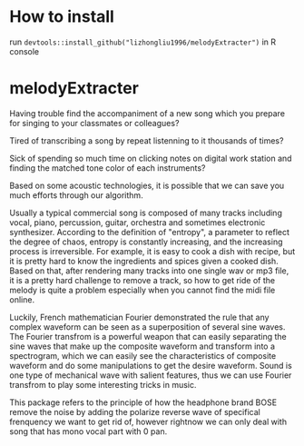 # How to install
run `devtools::install_github("lizhongliu1996/melodyExtracter")` in R console

# melodyExtracter

Having trouble find the accompaniment of a new song which you prepare for singing to your classmates or colleagues? 

Tired of transcribing a song by repeat listenning to it thousands of times? 

Sick of spending so much time on clicking notes on digital work station and finding the matched tone color of each instruments? 

Based on some acoustic technologies, it is possible that we
can save you much efforts through our algorithm.

  Usually a typical commercial song is composed of many tracks including vocal,
  piano, percussion, guitar, orchestra and sometimes electronic synthesizer. According 
  to the definition of "entropy", a parameter to reflect the degree of chaos, entropy 
  is constantly increasing, and the increasing process is irreversible. For example, it is easy to cook a dish with recipe, but   it is pretty hard to know the ingredients and spices given a cooked dish. Based on that, after rendering many
  tracks into one single wav or mp3 file, it is a pretty hard challenge to remove a track, so 
  how to get ride of the melody is quite a problem especially when you cannot find the midi 
  file online.
  
  Luckily, French mathematician Fourier demonstrated the rule that any complex waveform can be
  seen as a superposition of several sine waves. The Fourier transfrom is a powerful weapon that 
  can easily separating the sine waves that make up the composite waveform and transform into 
  a spectrogram, which we can easily see the characteristics of composite waveform and do some 
  manipulations to get the desire waveform.  Sound is one type of mechanical wave with salient
  features, thus we can use Fourier transfrom to play some interesting tricks in music.
  
  This package refers to the principle of how the headphone brand BOSE remove the noise by adding
  the polarize reverse wave of specifical frenquency we want to get rid of, however rightnow we 
  can only deal  with song that has mono vocal part with 0 pan.
